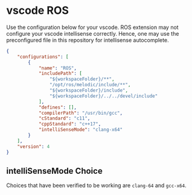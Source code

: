 # vscode ROS

Use the configuration below for your vscode. ROS extension may not configure your vscode intellisense correctly. Hence, one may use the preconfigured file in this repository for intellisense autocomplete.

```json
{
    "configurations": [
        {
            "name": "ROS",
            "includePath": [
                "${workspaceFolder}/**",
                "/opt/ros/melodic/include/**",
                "${workspaceFolder}/include",
                "${workspaceFolder}/../../devel/include"
            ],
            "defines": [],
            "compilerPath": "/usr/bin/gcc",
            "cStandard": "c11",
            "cppStandard": "c++17",
            "intelliSenseMode": "clang-x64"
        }
    ],
    "version": 4
}
```

## intelliSenseMode Choice

Choices that have been verified to be working are `clang-64` and `gcc-x64`.
